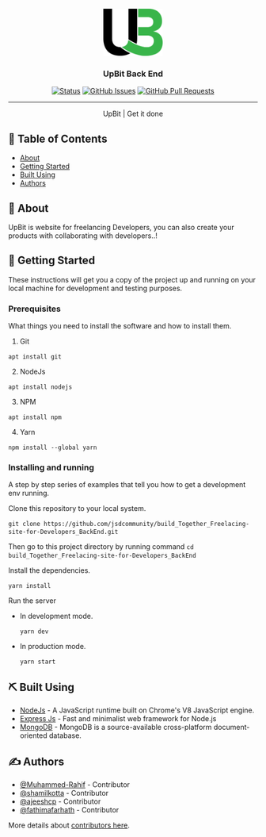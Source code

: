 <p align="center">
  <a href="" rel="noopener">
 <img width="120px" src="https://raw.githubusercontent.com/jsdcommunity/build_Together_Freelacing-site-for-Developers_FrontEnd/boilerplate/public/logo.png" alt="Upbit logo"></a>
</p>

<h3 align="center">UpBit Back End</h3>

<div align="center">

[![Status](https://img.shields.io/badge/status-active-success.svg)](https://github.com/jsdcommunity/build_Together_Freelacing-site-for-Developers_BackEnd)
[![GitHub Issues](https://img.shields.io/github/issues/jsdcommunity/build_Together_Freelacing-site-for-Developers_BackEnd.svg)](https://github.com/jsdcommunity/build_Together_Freelacing-site-for-Developers_BackEnd/issues)
[![GitHub Pull Requests](https://img.shields.io/github/issues-pr/jsdcommunity/build_Together_Freelacing-site-for-Developers_BackEnd.svg)](https://github.com/jsdcommunity/build_Together_Freelacing-site-for-Developers_BackEnd/pulls)

</div>

---

<p align="center">UpBit | Get it done
    <br> 
</p>

## 📝 Table of Contents

- [About](#about)
- [Getting Started](#getting_started)
- [Built Using](#built_using)
- [Authors](#authors)

## 🧐 About <a name = "about"></a>

UpBit is website for freelancing Developers, you can also create your products with collaborating with developers..!

## 🏁 Getting Started <a name = "getting_started"></a>

These instructions will get you a copy of the project up and running on your local machine for development and testing purposes.

### Prerequisites

What things you need to install the software and how to install them.

1. Git

```
apt install git
```

2. NodeJs

```
apt install nodejs
```

3. NPM

```
apt install npm
```
4. Yarn

```
npm install --global yarn
```

### Installing and running

A step by step series of examples that tell you how to get a development env running.

Clone this repository to your local system.

```
git clone https://github.com/jsdcommunity/build_Together_Freelacing-site-for-Developers_BackEnd.git
```

Then go to this project directory by running command `cd build_Together_Freelacing-site-for-Developers_BackEnd`

Install the dependencies.

```
yarn install
```

Run the server

- In development mode.

  ```
  yarn dev
  ```

- In production mode.

  ```
  yarn start
  ```

## ⛏️ Built Using <a name = "built_using"></a>

- [NodeJs](https://nodejs.org/en/) - A JavaScript runtime built on Chrome's V8 JavaScript engine.
- [Express Js](https://expressjs.com/) - Fast and minimalist web framework for Node.js
- [MongoDB](https://www.mongodb.com/) - MongoDB is a source-available cross-platform document-oriented database.

## ✍️ Authors <a name = "authors"></a>

- [@Muhammed-Rahif](https://github.com/Muhammed-Rahif) - Contributor
- [@shamilkotta](https://github.com/shamilkotta) - Contributor
- [@ajeeshcp](https://github.com/ajeeshcp) - Contributor
- [@fathimafarhath](https://github.com/fathimafarhath) - Contributor

More details about [contributors here](https://github.com/jsdcommunity/build_Together_Freelacing-site-for-Developers_BackEnd/contributors).
